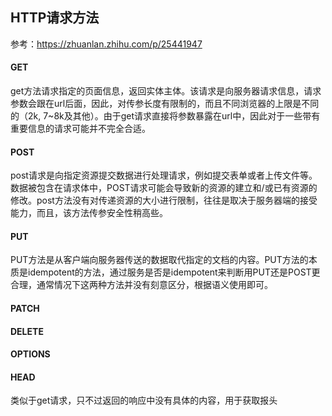 ## HTTP请求方法
参考：https://zhuanlan.zhihu.com/p/25441947

#### **GET**
get方法请求指定的页面信息，返回实体主体。该请求是向服务器请求信息，请求参数会跟在url后面，因此，对传参长度有限制的，而且不同浏览器的上限是不同的（2k, 7~8k及其他）。由于get请求直接将参数暴露在url中，因此对于一些带有重要信息的请求可能并不完全合适。

#### **POST**
post请求是向指定资源提交数据进行处理请求，例如提交表单或者上传文件等。数据被包含在请求体中，POST请求可能会导致新的资源的建立和/或已有资源的修改。post方法没有对传递资源的大小进行限制，往往是取决于服务器端的接受能力，而且，该方法传参安全性稍高些。

#### **PUT**
PUT方法是从客户端向服务器传送的数据取代指定的文档的内容。PUT方法的本质是idempotent的方法，通过服务是否是idempotent来判断用PUT还是POST更合理，通常情况下这两种方法并没有刻意区分，根据语义使用即可。

#### **PATCH**

#### **DELETE**

#### **OPTIONS**

#### **HEAD**
类似于get请求，只不过返回的响应中没有具体的内容，用于获取报头

